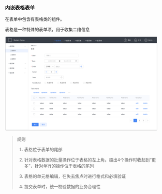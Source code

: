 ### 内嵌表格表单

在表单中包含有表格类的组件。

表格是一种特殊的表单项，用于收集二维信息

![image-20190304150214391](./static/img/templates/form8.png)

> 规则
>
> 1. 表格位于表单的尾部
>
> 2. 针对表格数据的批量操作位于表格的左上角，超出4个操作时收起到“更多”，针对单行的操作位于表格的尾列
>
> 3. 表格的单元格编辑，在失去焦点时进行格式和必填验证
>
> 4. 提交表单时，统一校验数据的业务合理性